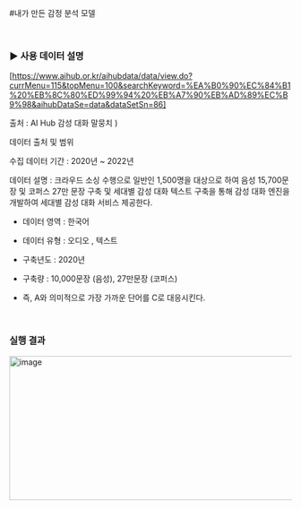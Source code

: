#내가 만든 감정 분석 모델<br>

<br />

### ▶️ 사용 데이터 설명

[https://www.aihub.or.kr/aihubdata/data/view.do?currMenu=115&topMenu=100&searchKeyword=%EA%B0%90%EC%84%B1%20%EB%8C%80%ED%99%94%20%EB%A7%90%EB%AD%89%EC%B9%98&aihubDataSe=data&dataSetSn=86]

출처 : AI Hub 감성 대화 말뭉치
)

데이터 출처 및 범위

수집 데이터 기간 : 2020년 ~ 2022년 

데이터 설명 : 
크라우드 소싱 수행으로 일반인 1,500명을 대상으로 하여 음성 15,700문장 및 코퍼스 27만 문장 구축 및 세대별 감성 대화 텍스트 구축을 통해 감성 대화 엔진을 개발하여 세대별 감성 대화 서비스 제공한다.
- 데이터 영역 : 한국어
- 데이터 유형 : 오디오 , 텍스트 
- 구축년도 : 2020년
- 구축량 : 10,000문장 (음성), 27만문장 (코퍼스)



- 즉, A와 의미적으로 가장 가까운 단어를 C로 대응시킨다.

<br />

### 실행 결과
<img width="511" height="257" alt="image" src="https://github.com/user-attachments/assets/5a9c014e-710b-4029-9a1b-93115f23d56b" />
